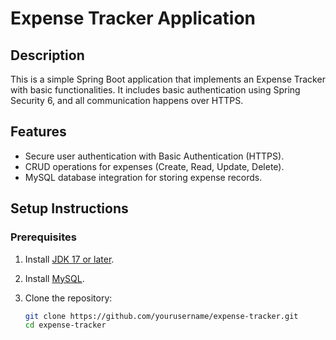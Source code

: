 # Expense Tracker Application

## Description

This is a simple Spring Boot application that implements an Expense Tracker with basic functionalities. It includes basic authentication using Spring Security 6, and all communication happens over HTTPS.

## Features

- Secure user authentication with Basic Authentication (HTTPS).
- CRUD operations for expenses (Create, Read, Update, Delete).
- MySQL database integration for storing expense records.

## Setup Instructions

### Prerequisites

1. Install [JDK 17 or later](https://adoptopenjdk.net/).
2. Install [MySQL](https://dev.mysql.com/downloads/).
3. Clone the repository:

   ```bash
   git clone https://github.com/yourusername/expense-tracker.git
   cd expense-tracker
